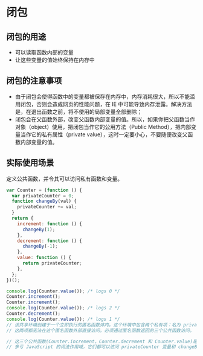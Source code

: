 # 闭包

## 闭包的用途

- 可以读取函数内部的变量
- 让这些变量的值始终保持在内存中

## 闭包的注意事项

- 由于闭包会使得函数中的变量都被保存在内存中，内存消耗很大，所以不能滥用闭包，否则会造成网页的性能问题，在 IE 中可能导致内存泄露。解决方法是，在退出函数之前，将不使用的局部变量全部删除；
- 闭包会在父函数外部，改变父函数内部变量的值。所以，如果你把父函数当作对象（object）使用，把闭包当作它的公用方法（Public Method），把内部变量当作它的私有属性（private value），这时一定要小心，不要随便改变父函数内部变量的值。

## 实际使用场景

定义公共函数，并令其可以访问私有函数和变量。

```javascript
var Counter = (function () {
  var privateCounter = 0;
  function changeBy(val) {
    privateCounter += val;
  }
  return {
    increment: function () {
      changeBy(1);
    },
    decrement: function () {
      changeBy(-1);
    },
    value: function () {
      return privateCounter;
    },
  };
})();

console.log(Counter.value()); /* logs 0 */
Counter.increment();
Counter.increment();
console.log(Counter.value()); /* logs 2 */
Counter.decrement();
console.log(Counter.value()); /* logs 1 */
// 该共享环境创建于一个立即执行的匿名函数体内。这个环境中包含两个私有项：名为 privateCounter 的变量和名为 changeBy 的函数。
// 这两项都无法在这个匿名函数外部直接访问。必须通过匿名函数返回的三个公共函数访问。

// 这三个公共函数(Counter.increment，Counter.decrement 和 Counter.value)是共享同一个环境的闭包。
// 多亏 JavaScript 的词法作用域，它们都可以访问 privateCounter 变量和 changeBy 函数。
```
